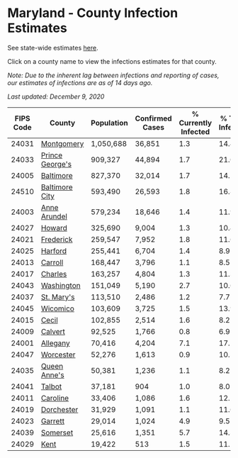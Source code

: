 # Maryland - County Infection Estimates

See state-wide estimates [here](/infections/us-md).

Click on a county name to view the infections estimates for that county.

*Note: Due to the inherent lag between infections and reporting of cases, our estimates of infections are as of 14 days ago.*

*Last updated: December 9, 2020*

|   FIPS Code |                             County |   Population |   Confirmed Cases |   % Currently Infected |   % Total Infected |
|-------------|------------------------------------|--------------|-------------------|------------------------|--------------------|
|       24031 |           [Montgomery](montgomery) |    1,050,688 |            36,851 |                    1.3 |               14.4 |
|       24033 | [Prince George's](prince-george's) |      909,327 |            44,894 |                    1.7 |               21.0 |
|       24005 |             [Baltimore](baltimore) |      827,370 |            32,014 |                    1.7 |               14.2 |
|       24510 |   [Baltimore City](baltimore-city) |      593,490 |            26,593 |                    1.8 |               16.8 |
|       24003 |       [Anne Arundel](anne-arundel) |      579,234 |            18,646 |                    1.4 |               11.9 |
|       24027 |                   [Howard](howard) |      325,690 |             9,004 |                    1.3 |               10.4 |
|       24021 |             [Frederick](frederick) |      259,547 |             7,952 |                    1.8 |               11.6 |
|       24025 |                 [Harford](harford) |      255,441 |             6,704 |                    1.4 |                8.9 |
|       24013 |                 [Carroll](carroll) |      168,447 |             3,796 |                    1.1 |                8.5 |
|       24017 |                 [Charles](charles) |      163,257 |             4,804 |                    1.3 |               11.3 |
|       24043 |           [Washington](washington) |      151,049 |             5,190 |                    2.7 |               10.6 |
|       24037 |           [St. Mary's](st.-mary's) |      113,510 |             2,486 |                    1.2 |                7.7 |
|       24045 |               [Wicomico](wicomico) |      103,609 |             3,725 |                    1.5 |               13.9 |
|       24015 |                     [Cecil](cecil) |      102,855 |             2,514 |                    1.6 |                8.2 |
|       24009 |                 [Calvert](calvert) |       92,525 |             1,766 |                    0.8 |                6.9 |
|       24001 |               [Allegany](allegany) |       70,416 |             4,204 |                    7.1 |               17.1 |
|       24047 |             [Worcester](worcester) |       52,276 |             1,613 |                    0.9 |               10.5 |
|       24035 |       [Queen Anne's](queen-anne's) |       50,381 |             1,236 |                    1.1 |                8.2 |
|       24041 |                   [Talbot](talbot) |       37,181 |               904 |                    1.0 |                8.0 |
|       24011 |               [Caroline](caroline) |       33,406 |             1,086 |                    1.6 |               12.1 |
|       24019 |           [Dorchester](dorchester) |       31,929 |             1,091 |                    1.1 |               11.6 |
|       24023 |                 [Garrett](garrett) |       29,014 |             1,024 |                    4.9 |                9.5 |
|       24039 |               [Somerset](somerset) |       25,616 |             1,351 |                    5.7 |               14.3 |
|       24029 |                       [Kent](kent) |       19,422 |               513 |                    1.5 |               11.1 |
